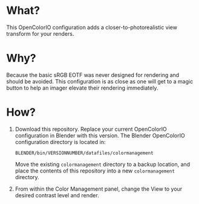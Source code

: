 What?
=====

This OpenColorIO configuration adds a closer-to-photorealistic view transform for your renders.

Why?
====

Because the basic sRGB EOTF was never designed for rendering and should be avoided. This configuration
is as close as one will get to a magic button to help an imager elevate their rendering immediately.

How?
====

 1. Download this repository. Replace your current OpenColorIO configuration in Blender with this version.
The Blender OpenColorIO configuration directory is located in:

        BLENDER/bin/VERSIONNUMBER/datafiles/colormanagement

    Move the existing ````colormanagement```` directory to a backup location, and place the contents of
    this repository into a new ````colormanagement```` directory.
 1. From within the Color Management panel, change the View to your desired contrast level and render.
